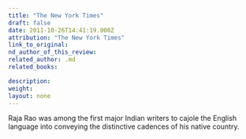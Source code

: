```yaml
---
title: "The New York Times"
draft: false
date: 2011-10-26T14:41:19.000Z
attribution: "The New York Times"
link_to_original:
nd_author_of_this_review:
related_author: .md
related_books:

description:
weight:
layout: none
---
```

Raja Rao was among the first major Indian writers to cajole the English language into conveying the distinctive cadences of his native country.

